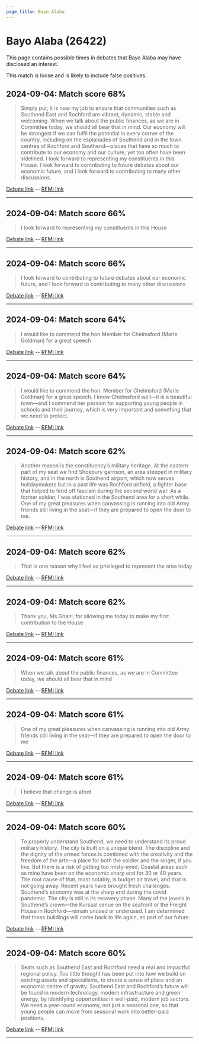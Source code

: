 ```yaml
---
page_title: Bayo Alaba
---
```


# Bayo Alaba  (26422)

This page contains possible times in debates that Bayo Alaba may have disclosed an interest.

This match is loose and is likely to include false positives. 



## 2024-09-04: Match score 68%

>Simply put, it is now my job to ensure that communities such as Southend East and Rochford are vibrant, dynamic, stable and welcoming. When we talk about the public finances, as we are in Committee today, we should all bear that in mind. Our economy will be strongest if we can fulfil the potential in every corner of the country, including on the esplanades of Southend and in the town centres of Rochford and Southend—places that have so much to contribute to our economy and our culture, yet too often have been sidelined. I look forward to representing my constituents in this House. I look forward to contributing to future debates about our economic future, and I look forward to contributing to many other discussions.

[Debate link](https://www.theyworkforyou.com/debates/?id=2024-09-04b.357.1)  --  [RFMI link](https://www.theyworkforyou.com/mp/26422/register)


---



## 2024-09-04: Match score 66%

>I look forward to representing my constituents in this House

[Debate link](https://www.theyworkforyou.com/debates/?id=2024-09-04b.357.1)  --  [RFMI link](https://www.theyworkforyou.com/mp/26422/register)


---



## 2024-09-04: Match score 66%

>I look forward to contributing to future debates about our economic future, and I look forward to contributing to many other discussions

[Debate link](https://www.theyworkforyou.com/debates/?id=2024-09-04b.357.1)  --  [RFMI link](https://www.theyworkforyou.com/mp/26422/register)


---



## 2024-09-04: Match score 64%

>I would like to commend the hon Member for Chelmsford (Marie Goldman) for a great speech

[Debate link](https://www.theyworkforyou.com/debates/?id=2024-09-04b.357.1)  --  [RFMI link](https://www.theyworkforyou.com/mp/26422/register)


---



## 2024-09-04: Match score 64%

>I would like to commend the hon. Member for Chelmsford (Marie Goldman) for a great speech. I know Chelmsford well—it is a beautiful town—and I commend her passion for supporting young people in schools and their journey, which is very important and something that we need to protect.

[Debate link](https://www.theyworkforyou.com/debates/?id=2024-09-04b.357.1)  --  [RFMI link](https://www.theyworkforyou.com/mp/26422/register)


---



## 2024-09-04: Match score 62%

>Another reason is the constituency’s military heritage. At the eastern part of my seat we find Shoebury garrison, an area steeped in military history, and in the north is Southend airport, which now serves holidaymakers but in a past life was Rochford airfield, a fighter base that helped to fend off fascism during the second world war. As a former soldier, I was stationed in the Southend area for a short while. One of my great pleasures when canvassing is running into old Army friends still living in the seat—if they are prepared to open the door to me.

[Debate link](https://www.theyworkforyou.com/debates/?id=2024-09-04b.357.1)  --  [RFMI link](https://www.theyworkforyou.com/mp/26422/register)


---



## 2024-09-04: Match score 62%

>That is one reason why I feel so privileged to represent the area today

[Debate link](https://www.theyworkforyou.com/debates/?id=2024-09-04b.357.1)  --  [RFMI link](https://www.theyworkforyou.com/mp/26422/register)


---



## 2024-09-04: Match score 62%

>Thank you, Ms Ghani, for allowing me today to make my first contribution to the House

[Debate link](https://www.theyworkforyou.com/debates/?id=2024-09-04b.357.1)  --  [RFMI link](https://www.theyworkforyou.com/mp/26422/register)


---



## 2024-09-04: Match score 61%

>When we talk about the public finances, as we are in Committee today, we should all bear that in mind

[Debate link](https://www.theyworkforyou.com/debates/?id=2024-09-04b.357.1)  --  [RFMI link](https://www.theyworkforyou.com/mp/26422/register)


---



## 2024-09-04: Match score 61%

>One of my great pleasures when canvassing is running into old Army friends still living in the seat—if they are prepared to open the door to me

[Debate link](https://www.theyworkforyou.com/debates/?id=2024-09-04b.357.1)  --  [RFMI link](https://www.theyworkforyou.com/mp/26422/register)


---



## 2024-09-04: Match score 61%

>I believe that change is afoot

[Debate link](https://www.theyworkforyou.com/debates/?id=2024-09-04b.357.1)  --  [RFMI link](https://www.theyworkforyou.com/mp/26422/register)


---



## 2024-09-04: Match score 60%

>To properly understand Southend, we need to understand its proud military history. The city is built on a unique blend. The discipline and the dignity of the armed forces is combined with the creativity and the freedom of the arts—a place for both the soldier and the singer, if you like. But there is a risk of getting too misty-eyed. Coastal areas such as mine have been on the economic sharp end for 30 or 40 years. The root cause of that, most notably, is budget air travel, and that is not going away. Recent years have brought fresh challenges. Southend’s economy was at the sharp end during the covid pandemic.  The city is still in its recovery phase. Many of the jewels in Southend’s crown—the Kursaal venue on the seafront or the Freight House in Rochford—remain unused or underused. I am determined that these buildings will come back to life again, as part of our future.

[Debate link](https://www.theyworkforyou.com/debates/?id=2024-09-04b.357.1)  --  [RFMI link](https://www.theyworkforyou.com/mp/26422/register)


---



## 2024-09-04: Match score 60%

>Seats such as Southend East and Rochford need a real and impactful regional policy. Too little thought has been put into how we build on existing assets and specialisms, to create a sense of place and an economic centre of gravity. Southend East and Rochford’s future will be found in modern technology, modern infrastructure and green energy, by identifying opportunities in well-paid, modern job sectors. We need a year-round economy, not just a seasonal one, so that young people can move from seasonal work into better-paid positions.

[Debate link](https://www.theyworkforyou.com/debates/?id=2024-09-04b.357.1)  --  [RFMI link](https://www.theyworkforyou.com/mp/26422/register)


---


